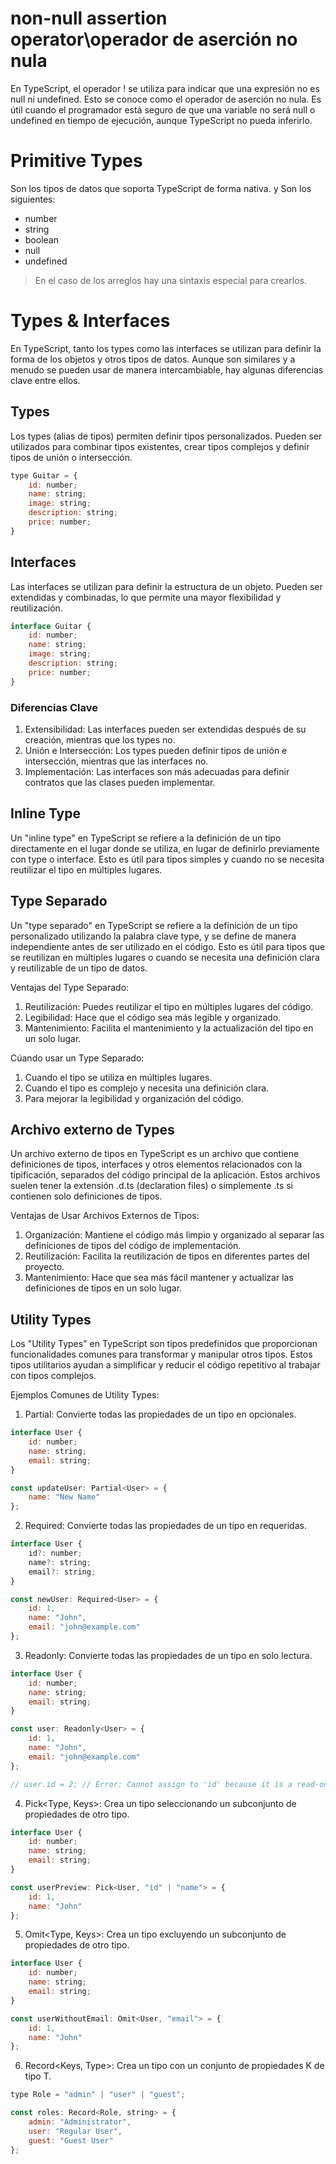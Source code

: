 # non-null assertion operator\operador de aserción no nula
En TypeScript, el operador ! se utiliza para indicar que una expresión no es null ni undefined. Esto se conoce como el operador de aserción no nula. Es útil cuando el programador está seguro de que una variable no será null o undefined en tiempo de ejecución, aunque TypeScript no pueda inferirlo.

# Primitive Types
Son los tipos de datos que soporta TypeScript de forma nativa. y Son los siguientes:
* number
* string
* boolean
* null
* undefined

> En el caso de los arreglos hay una sintaxis especial para crearlos.

# Types & Interfaces
En TypeScript, tanto los types como las interfaces se utilizan para definir la forma de los objetos y otros tipos de datos. Aunque son similares y a menudo se pueden usar de manera intercambiable, hay algunas diferencias clave entre ellos.

## Types
Los types (alias de tipos) permiten definir tipos personalizados. Pueden ser utilizados para combinar tipos existentes, crear tipos complejos y definir tipos de unión o intersección.
```javascript
type Guitar = {
    id: number;
    name: string;
    image: string;
    description: string;
    price: number;
}
```

## Interfaces
Las interfaces se utilizan para definir la estructura de un objeto. Pueden ser extendidas y combinadas, lo que permite una mayor flexibilidad y reutilización.
```javascript
interface Guitar {
    id: number;
    name: string;
    image: string;
    description: string;
    price: number;
}
```

### Diferencias Clave
1. Extensibilidad: Las interfaces pueden ser extendidas después de su creación, mientras que los types no.
2. Unión e Intersección: Los types pueden definir tipos de unión e intersección, mientras que las interfaces no.
3. Implementación: Las interfaces son más adecuadas para definir contratos que las clases pueden implementar.

## Inline Type
Un "inline type" en TypeScript se refiere a la definición de un tipo directamente en el lugar donde se utiliza, en lugar de definirlo previamente con type o interface. Esto es útil para tipos simples y cuando no se necesita reutilizar el tipo en múltiples lugares.

## Type Separado
Un "type separado" en TypeScript se refiere a la definición de un tipo personalizado utilizando la palabra clave type, y se define de manera independiente antes de ser utilizado en el código. Esto es útil para tipos que se reutilizan en múltiples lugares o cuando se necesita una definición clara y reutilizable de un tipo de datos.

Ventajas del Type Separado:
1. Reutilización: Puedes reutilizar el tipo en múltiples lugares del código.
2. Legibilidad: Hace que el código sea más legible y organizado.
3. Mantenimiento: Facilita el mantenimiento y la actualización del tipo en un solo lugar.

Cúando usar un Type Separado:
1. Cuando el tipo se utiliza en múltiples lugares.
2. Cuando el tipo es complejo y necesita una definición clara.
3. Para mejorar la legibilidad y organización del código.


## Archivo externo de Types
Un archivo externo de tipos en TypeScript es un archivo que contiene definiciones de tipos, interfaces y otros elementos relacionados con la tipificación, separados del código principal de la aplicación. Estos archivos suelen tener la extensión .d.ts (declaration files) o simplemente .ts si contienen solo definiciones de tipos.

Ventajas de Usar Archivos Externos de Tipos:
1. Organización: Mantiene el código más limpio y organizado al separar las definiciones de tipos del código de implementación.
2. Reutilización: Facilita la reutilización de tipos en diferentes partes del proyecto.
3. Mantenimiento: Hace que sea más fácil mantener y actualizar las definiciones de tipos en un solo lugar.

## Utility Types
Los "Utility Types" en TypeScript son tipos predefinidos que proporcionan funcionalidades comunes para transformar y manipular otros tipos. Estos tipos utilitarios ayudan a simplificar y reducir el código repetitivo al trabajar con tipos complejos.

Ejemplos Comunes de Utility Types: 
1. Partial<Type>: Convierte todas las propiedades de un tipo en opcionales.
```javascript
interface User {
    id: number;
    name: string;
    email: string;
}

const updateUser: Partial<User> = {
    name: "New Name"
};
```
2. Required<Type>: Convierte todas las propiedades de un tipo en requeridas.
```javascript
interface User {
    id?: number;
    name?: string;
    email?: string;
}

const newUser: Required<User> = {
    id: 1,
    name: "John",
    email: "john@example.com"
};
```
3. Readonly<Type>: Convierte todas las propiedades de un tipo en solo lectura.
```javascript
interface User {
    id: number;
    name: string;
    email: string;
}

const user: Readonly<User> = {
    id: 1,
    name: "John",
    email: "john@example.com"
};

// user.id = 2; // Error: Cannot assign to 'id' because it is a read-only property.
```
4. Pick<Type, Keys>: Crea un tipo seleccionando un subconjunto de propiedades de otro tipo.
```javascript
interface User {
    id: number;
    name: string;
    email: string;
}

const userPreview: Pick<User, "id" | "name"> = {
    id: 1,
    name: "John"
};
```
5. Omit<Type, Keys>: Crea un tipo excluyendo un subconjunto de propiedades de otro tipo.
```javascript
interface User {
    id: number;
    name: string;
    email: string;
}

const userWithoutEmail: Omit<User, "email"> = {
    id: 1,
    name: "John"
};
```
6. Record<Keys, Type>: Crea un tipo con un conjunto de propiedades K de tipo T.
```javascript
type Role = "admin" | "user" | "guest";

const roles: Record<Role, string> = {
    admin: "Administrator",
    user: "Regular User",
    guest: "Guest User"
};
```
